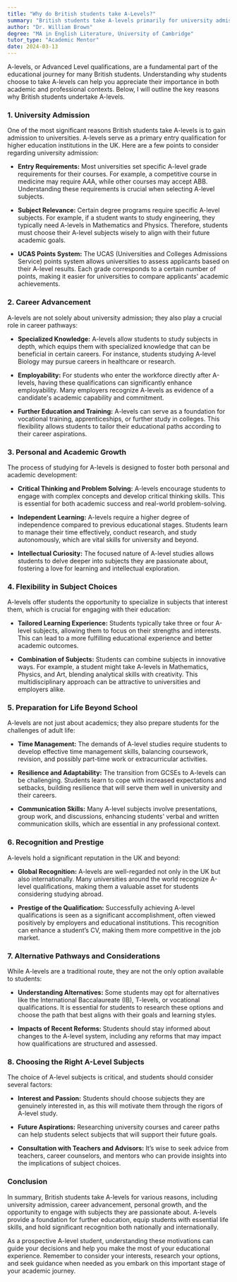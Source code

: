```yaml
---
title: "Why do British students take A-Levels?"
summary: "British students take A-levels primarily for university admission, as these qualifications are essential for higher education in the UK."
author: "Dr. William Brown"
degree: "MA in English Literature, University of Cambridge"
tutor_type: "Academic Mentor"
date: 2024-03-13
---
```


A-levels, or Advanced Level qualifications, are a fundamental part of the educational journey for many British students. Understanding why students choose to take A-levels can help you appreciate their importance in both academic and professional contexts. Below, I will outline the key reasons why British students undertake A-levels.

### 1. **University Admission**

One of the most significant reasons British students take A-levels is to gain admission to universities. A-levels serve as a primary entry qualification for higher education institutions in the UK. Here are a few points to consider regarding university admission:

- **Entry Requirements:** Most universities set specific A-level grade requirements for their courses. For example, a competitive course in medicine may require A*A*A, while other courses may accept ABB. Understanding these requirements is crucial when selecting A-level subjects.

- **Subject Relevance:** Certain degree programs require specific A-level subjects. For example, if a student wants to study engineering, they typically need A-levels in Mathematics and Physics. Therefore, students must choose their A-level subjects wisely to align with their future academic goals.

- **UCAS Points System:** The UCAS (Universities and Colleges Admissions Service) points system allows universities to assess applicants based on their A-level results. Each grade corresponds to a certain number of points, making it easier for universities to compare applicants' academic achievements.

### 2. **Career Advancement**

A-levels are not solely about university admission; they also play a crucial role in career pathways:

- **Specialized Knowledge:** A-levels allow students to study subjects in depth, which equips them with specialized knowledge that can be beneficial in certain careers. For instance, students studying A-level Biology may pursue careers in healthcare or research.

- **Employability:** For students who enter the workforce directly after A-levels, having these qualifications can significantly enhance employability. Many employers recognize A-levels as evidence of a candidate's academic capability and commitment.

- **Further Education and Training:** A-levels can serve as a foundation for vocational training, apprenticeships, or further study in colleges. This flexibility allows students to tailor their educational paths according to their career aspirations.

### 3. **Personal and Academic Growth**

The process of studying for A-levels is designed to foster both personal and academic development:

- **Critical Thinking and Problem Solving:** A-levels encourage students to engage with complex concepts and develop critical thinking skills. This is essential for both academic success and real-world problem-solving.

- **Independent Learning:** A-levels require a higher degree of independence compared to previous educational stages. Students learn to manage their time effectively, conduct research, and study autonomously, which are vital skills for university and beyond.

- **Intellectual Curiosity:** The focused nature of A-level studies allows students to delve deeper into subjects they are passionate about, fostering a love for learning and intellectual exploration.

### 4. **Flexibility in Subject Choices**

A-levels offer students the opportunity to specialize in subjects that interest them, which is crucial for engaging with their education:

- **Tailored Learning Experience:** Students typically take three or four A-level subjects, allowing them to focus on their strengths and interests. This can lead to a more fulfilling educational experience and better academic outcomes.

- **Combination of Subjects:** Students can combine subjects in innovative ways. For example, a student might take A-levels in Mathematics, Physics, and Art, blending analytical skills with creativity. This multidisciplinary approach can be attractive to universities and employers alike.

### 5. **Preparation for Life Beyond School**

A-levels are not just about academics; they also prepare students for the challenges of adult life:

- **Time Management:** The demands of A-level studies require students to develop effective time management skills, balancing coursework, revision, and possibly part-time work or extracurricular activities.

- **Resilience and Adaptability:** The transition from GCSEs to A-levels can be challenging. Students learn to cope with increased expectations and setbacks, building resilience that will serve them well in university and their careers.

- **Communication Skills:** Many A-level subjects involve presentations, group work, and discussions, enhancing students' verbal and written communication skills, which are essential in any professional context.

### 6. **Recognition and Prestige**

A-levels hold a significant reputation in the UK and beyond:

- **Global Recognition:** A-levels are well-regarded not only in the UK but also internationally. Many universities around the world recognize A-level qualifications, making them a valuable asset for students considering studying abroad.

- **Prestige of the Qualification:** Successfully achieving A-level qualifications is seen as a significant accomplishment, often viewed positively by employers and educational institutions. This recognition can enhance a student’s CV, making them more competitive in the job market.

### 7. **Alternative Pathways and Considerations**

While A-levels are a traditional route, they are not the only option available to students:

- **Understanding Alternatives:** Some students may opt for alternatives like the International Baccalaureate (IB), T-levels, or vocational qualifications. It is essential for students to research these options and choose the path that best aligns with their goals and learning styles.

- **Impacts of Recent Reforms:** Students should stay informed about changes to the A-level system, including any reforms that may impact how qualifications are structured and assessed.

### 8. **Choosing the Right A-Level Subjects**

The choice of A-level subjects is critical, and students should consider several factors:

- **Interest and Passion:** Students should choose subjects they are genuinely interested in, as this will motivate them through the rigors of A-level study.

- **Future Aspirations:** Researching university courses and career paths can help students select subjects that will support their future goals.

- **Consultation with Teachers and Advisors:** It’s wise to seek advice from teachers, career counselors, and mentors who can provide insights into the implications of subject choices.

### Conclusion

In summary, British students take A-levels for various reasons, including university admission, career advancement, personal growth, and the opportunity to engage with subjects they are passionate about. A-levels provide a foundation for further education, equip students with essential life skills, and hold significant recognition both nationally and internationally.

As a prospective A-level student, understanding these motivations can guide your decisions and help you make the most of your educational experience. Remember to consider your interests, research your options, and seek guidance when needed as you embark on this important stage of your academic journey.
    